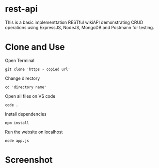 # rest-api
This is a basic implementtation RESTful wikiAPI demonstrating CRUD operations using ExpressJS, NodeJS, MongoDB and Postmann for testing.

# Clone and Use

  Open Terminal 
  
    git clone 'https - copied url'

  Change directory  

    cd 'directory name'

  Open all files on VS code  

    code .

  Install dependencies

    npm install    
   
  Run the website on localhost
  
    node app.js
    
# Screenshot
  
